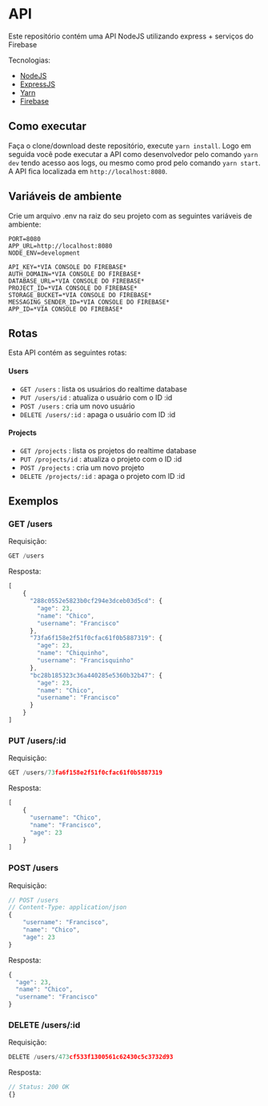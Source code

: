 # API
Este repositório contém uma API NodeJS utilizando express + serviços do Firebase

Tecnologias:
* [NodeJS](https://nodejs.org/en/)
* [ExpressJS](https://expressjs.com/)
* [Yarn](https://yarnpkg.com/)
* [Firebase](https://firebase.google.com/?hl=pt-br)

## Como executar
Faça o clone/download deste repositório, execute `yarn install`. Logo em seguida você pode executar a API como desenvolvedor pelo comando `yarn dev` tendo acesso aos logs, ou mesmo como prod pelo comando `yarn start`. A API fica localizada em `http://localhost:8080`.

## Variáveis de ambiente
Crie um arquivo .env na raiz do seu projeto com as seguintes variáveis de ambiente:

```
PORT=8080
APP_URL=http://localhost:8080
NODE_ENV=development

API_KEY=*VIA CONSOLE DO FIREBASE*
AUTH_DOMAIN=*VIA CONSOLE DO FIREBASE*
DATABASE_URL=*VIA CONSOLE DO FIREBASE*
PROJECT_ID=*VIA CONSOLE DO FIREBASE*
STORAGE_BUCKET=*VIA CONSOLE DO FIREBASE*
MESSAGING_SENDER_ID=*VIA CONSOLE DO FIREBASE*
APP_ID=*VIA CONSOLE DO FIREBASE*
```

## Rotas
Esta API contém as seguintes rotas:

#### Users
* `GET /users` : lista os usuários do realtime database
* `PUT /users/id` : atualiza o usuário com o ID :id
* `POST /users` : cria um novo usuário
* `DELETE /users/:id` : apaga o usuário com ID :id
#### Projects
* `GET /projects` : lista os projetos do realtime database
* `PUT /projects/id` : atualiza o projeto com o ID :id
* `POST /projects` : cria um novo projeto
* `DELETE /projects/:id` : apaga o projeto com ID :id
## Exemplos

### GET /users

Requisição: 
```javascript
GET /users
```
Resposta:
```javascript
[
    {
      "288c0552e5823b0cf294e3dceb03d5cd": {
        "age": 23,
        "name": "Chico",
        "username": "Francisco"
      },
      "73fa6f158e2f51f0cfac61f0b5887319": {
        "age": 23,
        "name": "Chiquinho",
        "username": "Francisquinho"
      },
      "bc28b185323c36a440285e5360b32b47": {
        "age": 23,
        "name": "Chico",
        "username": "Francisco"
      }
    }
]
```

### PUT /users/:id

Requisição: 
```javascript
GET /users/73fa6f158e2f51f0cfac61f0b5887319
```
Resposta:
```javascript
[
    {
      "username": "Chico",
      "name": "Francisco",
      "age": 23
    }
]
```

### POST /users

Requisição:
```javascript
// POST /users
// Content-Type: application/json
{
	"username": "Francisco",
	"name": "Chico",
	"age": 23
}
```

Resposta:
```javascript
{
  "age": 23,
  "name": "Chico",
  "username": "Francisco"
}
```

### DELETE /users/:id
Requisição:
```javascript
DELETE /users/473cf533f1300561c62430c5c3732d93
```

Resposta:
```javascript
// Status: 200 OK
{}
```

